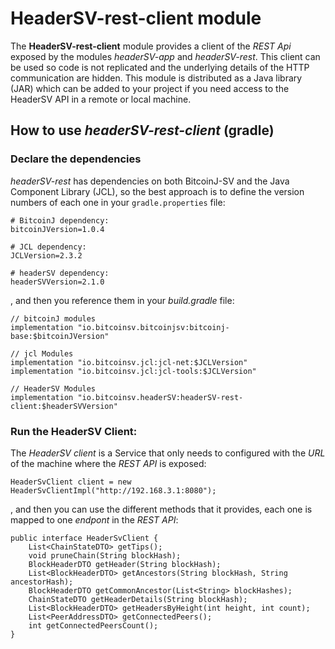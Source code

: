 # HeaderSV-rest-client module

The **HeaderSV-rest-client** module provides a client of the *REST Api* exposed by the modules *headerSV-app* and 
*headerSV-rest*. This client can be used so code is not replicated and the underlying details of the HTTP 
communication are hidden. This module is distributed as a Java library (JAR) which can be added to your project if you 
need access to the HeaderSV API in a remote or local machine.

## How to use *headerSV-rest-client* (gradle)

### Declare the dependencies

*headerSV-rest* has dependencies on both BitcoinJ-SV and the Java Component Library (JCL), so the best approach is to
define the version numbers of each one in your `gradle.properties` file:

```
# BitcoinJ dependency:
bitcoinJVersion=1.0.4

# JCL dependency:
JCLVersion=2.3.2

# headerSV dependency:
headerSVVersion=2.1.0
```
, and then you reference them in your *build.gradle* file:

```
// bitcoinJ modules
implementation "io.bitcoinsv.bitcoinjsv:bitcoinj-base:$bitcoinJVersion"

// jcl Modules
implementation "io.bitcoinsv.jcl:jcl-net:$JCLVersion"
implementation "io.bitcoinsv.jcl:jcl-tools:$JCLVersion"

// HeaderSV Modules
implementation "io.bitcoinsv.headerSV:headerSV-rest-client:$headerSVVersion"

```

### Run the HeaderSV Client:

The *HeaderSV client* is a Service that only needs to configured with the *URL* of the machine where the *REST API* 
is exposed:

```
HeaderSvClient client = new HeaderSvClientImpl("http://192.168.3.1:8080");
```

, and then you can use the different methods that it provides, each one is mapped to one *endpont* in the *REST API*:

```
public interface HeaderSvClient {
    List<ChainStateDTO> getTips();
    void pruneChain(String blockHash);
    BlockHeaderDTO getHeader(String blockHash);
    List<BlockHeaderDTO> getAncestors(String blockHash, String ancestorHash);
    BlockHeaderDTO getCommonAncestor(List<String> blockHashes);
    ChainStateDTO getHeaderDetails(String blockHash);
    List<BlockHeaderDTO> getHeadersByHeight(int height, int count);
    List<PeerAddressDTO> getConnectedPeers();
    int getConnectedPeersCount();
}
```